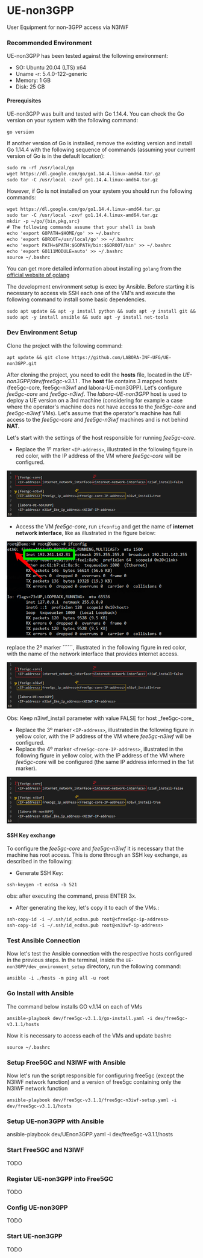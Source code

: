 # UE-non3GPP
User Equipment for non-3GPP access via N3IWF

### Recommended Environment
UE-non3GPP has been tested against the following environment:
* SO: Ubuntu 20.04 (LTS) x64
* Uname -r: 5.4.0-122-generic
* Memory: 1 GB
* Disk: 25 GB

#### Prerequisites
UE-non3GPP was built and tested with Go 1.14.4. You can check the Go version on your system with the following command:
```
go version
```
If another version of Go is installed, remove the existing version and install Go 1.14.4 with the following sequence of commands (assuming your current version of Go is in the default location):
```
sudo rm -rf /usr/local/go
wget https://dl.google.com/go/go1.14.4.linux-amd64.tar.gz
sudo tar -C /usr/local -zxvf go1.14.4.linux-amd64.tar.gz
```
However, if Go is not installed on your system you should run the following commands:
```
wget https://dl.google.com/go/go1.14.4.linux-amd64.tar.gz
sudo tar -C /usr/local -zxvf go1.14.4.linux-amd64.tar.gz
mkdir -p ~/go/{bin,pkg,src}
# The following commands assume that your shell is bash
echo 'export GOPATH=$HOME/go' >> ~/.bashrc
echo 'export GOROOT=/usr/local/go' >> ~/.bashrc
echo 'export PATH=$PATH:$GOPATH/bin:$GOROOT/bin' >> ~/.bashrc
echo 'export GO111MODULE=auto' >> ~/.bashrc
source ~/.bashrc
```
You can get more detailed information about installing ```golang``` from the [official website of golang](https://go.dev/doc/install)

The development environment setup is exec by Ansible. Before starting it is necessary to access via SSH each one of the VM's and execute the following command to install some basic dependencies.
```
sudo apt update && apt -y install python && sudo apt -y install git && sudo apt -y install ansible && sudo apt -y install net-tools
```

### Dev Environment Setup
Clone the project with the following command:
```
apt update && git clone https://github.com/LABORA-INF-UFG/UE-non3GPP.git 
```

After cloning the project, you need to edit the **hosts** file, located in the _UE-non3GPP/dev/free5gc-v3.1.1_ . The __host__ file contains 3 mapped hosts (fee5gc-core, fee5gc-n3iwf and labora-UE-non3GPP). Let's configure _fee5gc-core_ and _fee5gc-n3iwf_. The _labora-UE-non3GPP_ host is used to deploy a UE version on a 3rd machine (considering for example a case where the operator's machine does not have access to the _fee5gc-core_ and _fee5gc-n3iwf_ VMs).
Let's assume that the operator's machine has full access to the _fee5gc-core_ and _fee5gc-n3iwf_ machines and is not behind **NAT**.

Let's start with the settings of the host responsible for running _fee5gc-core_.
* Replace the 1º marker ```<IP-address>```, illustrated in the following figure in red color, with the IP address of the VM where _fee5gc-core_ will be configured.
<p align="center">
    <img src="images/ip_free5gc_hosts.png"/> 
</p>

* Access the VM _fee5gc-core_, run ```ifconfig``` and get the name of **internet network interface**, like as illustrated in the figure below:
<p align="center">
    <img src="images/if_config.png"/> 
</p>
replace the 2º marker ```<internet-network-interface>```, illustrated in the following figure in red color, with the name of the network interface that provides internet access.
<p align="center">
    <img src="images/ip_free5gc_hosts.png"/> 
</p>
Obs: Keep n3iwf_install parameter with value FALSE for host _fee5gc-core_

* Replace the 3º marker ```<IP-address>```, illustrated in the following figure in yellow color, with the IP address of the VM where _fee5gc-n3iwf_ will be configured.
* Replace the 4º marker ```<free5gc-core-IP-address>```, illustrated in the following figure in yellow color, with the IP address of the VM where _fee5gc-core_ will be configured (the same IP address informed in the 1st marker).
<p align="center">
    <img src="images/ip_free5gc_hosts.png"/> 
</p>

#### SSH Key exchange
To configure the _fee5gc-core_ and _fee5gc-n3iwf_ it is necessary that the machine has root access. This is done through an SSH key exchange, as described in the following:
* Generate SSH Key:
```
ssh-keygen -t ecdsa -b 521
```
obs: after executing the command, press ENTER 3x.

* After generating the key, let's copy it to each of the VMs.:
```
ssh-copy-id -i ~/.ssh/id_ecdsa.pub root@<free5gc-ip-address>
ssh-copy-id -i ~/.ssh/id_ecdsa.pub root@<n3iwf-ip-address>
```

### Test Ansible Connection
Now let's test the Ansible connection with the respective hosts configured in the previous steps. In the terminal, inside the ```UE-non3GPP/dev_environment_setup``` directory, run the following command:
```
ansible -i ./hosts -m ping all -u root
```

### Go Install with Ansible
The command below installs GO v.1.14 on each of VMs
```
ansible-playbook dev/free5gc-v3.1.1/go-install.yaml -i dev/free5gc-v3.1.1/hosts
```
Now it is necessary to access each of the VMs and update bashrc
```
source ~/.bashrc
```

### Setup Free5GC and N3IWF with Ansible
Now let's run the script responsible for configuring free5gc (except the N3IWF network function) and a version of free5gc containing only the N3IWF network function
```
ansible-playbook dev/free5gc-v3.1.1/free5gc-n3iwf-setup.yaml -i dev/free5gc-v3.1.1/hosts
```

### Setup UE-non3GPP with Ansible
ansible-playbook dev/UEnon3GPP.yaml -i dev/free5gc-v3.1.1/hosts

### Start Free5GC and N3IWF
TODO

### Register UE-non3GPP into Free5GC
TODO

### Config UE-non3GPP
TODO

### Start UE-non3GPP
TODO
